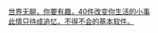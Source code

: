   
[世界无聊，你要有趣，40件改变你生活的小事](http://www.dianyue.me/archives/589/kcpj1wvb2qan3nu3/)  
[此情只待成追忆，不得不会的基本软件。](http://www.dianyue.me/archives/589/9vo7bfbrmziup9vh/)